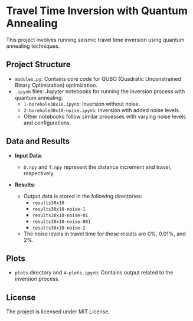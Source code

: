 # Travel Time Inversion with Quantum Annealing

This project involves running seismic travel time inversion using quantum annealing techniques.

## Project Structure

- `modules.py`: Contains core code for QUBO (Quadratic Unconstrained Binary Optimization) optimization.
- `.ipynb` files: Jupyter notebooks for running the inversion process with quantum annealing.
  - `1-borehole30x10.ipynb`: Inversion without noise.
  - `2-borehole30x10-noise.ipynb`: Inversion with added noise levels.
  - Other notebooks follow similar processes with varying noise levels and configurations.

## Data and Results

- **Input Data**:
  - `D.npy` and `T.npy` represent the distance increment and travel, respectively.

- **Results**:
  - Output data is stored in the following directories:
    - `results30x10`
    - `results30x10-noise-1`
    - `results30x10-noise-01`
    - `results30x10-noise-001`
    - `results30x10-noise-2`
  - The noise levels in travel time for these results are 0%, 0.01%, and 2%.

## Plots

- `plots` directory and `4-plots.ipynb`: Contains output related to the inversion process.

## License

The project is licensed under MIT License.
